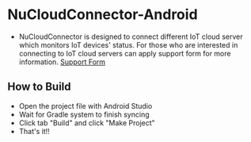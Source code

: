 # NuCloudConnector-Android

* NuCloudConnector is designed to connect different IoT cloud server which monitors IoT devices' status.
For those who are interested in connecting to IoT cloud servers can apply support form for more information.
[Support Form](https://www.nuvoton.com/support/technical-support/form/)


## How to Build
* Open the project file with Android Studio
* Wait for Gradle system to finish syncing
* Click tab "Build" and click "Make Project"
* That's it!!